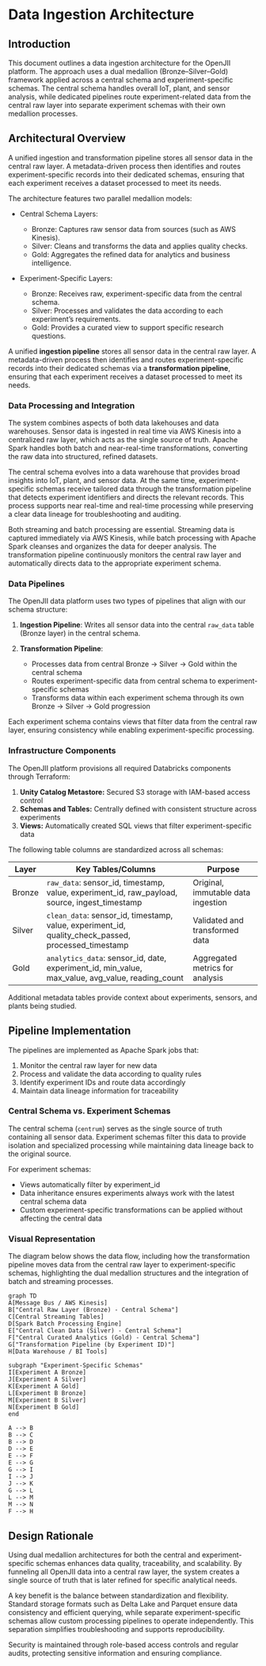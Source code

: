 # Data Ingestion Architecture

## Introduction

This document outlines a data ingestion architecture for the OpenJII platform. The approach uses a dual medallion (Bronze–Silver–Gold) framework applied across a central schema and experiment-specific schemas. The central schema handles overall IoT, plant, and sensor analysis, while dedicated pipelines route experiment-related data from the central raw layer into separate experiment schemas with their own medallion processes.

## Architectural Overview

A unified ingestion and transformation pipeline stores all sensor data in the central raw layer. A metadata-driven process then identifies and routes experiment-specific records into their dedicated schemas, ensuring that each experiment receives a dataset processed to meet its needs.

The architecture features two parallel medallion models:

- Central Schema Layers:

  - Bronze: Captures raw sensor data from sources (such as AWS Kinesis).
  - Silver: Cleans and transforms the data and applies quality checks.
  - Gold: Aggregates the refined data for analytics and business intelligence.

- Experiment-Specific Layers:
  - Bronze: Receives raw, experiment-specific data from the central schema.
  - Silver: Processes and validates the data according to each experiment’s requirements.
  - Gold: Provides a curated view to support specific research questions.

A unified **ingestion pipeline** stores all sensor data in the central raw layer. A metadata-driven process then identifies and routes experiment-specific records into their dedicated schemas via a **transformation pipeline**, ensuring that each experiment receives a dataset processed to meet its needs.

### Data Processing and Integration

The system combines aspects of both data lakehouses and data warehouses. Sensor data is ingested in real time via AWS Kinesis into a centralized raw layer, which acts as the single source of truth. Apache Spark handles both batch and near-real-time transformations, converting the raw data into structured, refined datasets.

The central schema evolves into a data warehouse that provides broad insights into IoT, plant, and sensor data. At the same time, experiment-specific schemas receive tailored data through the transformation pipeline that detects experiment identifiers and directs the relevant records. This process supports near real-time and real-time processing while preserving a clear data lineage for troubleshooting and auditing.

Both streaming and batch processing are essential. Streaming data is captured immediately via AWS Kinesis, while batch processing with Apache Spark cleanses and organizes the data for deeper analysis. The transformation pipeline continuously monitors the central raw layer and automatically directs data to the appropriate experiment schema.

### Data Pipelines

The OpenJII data platform uses two types of pipelines that align with our schema structure:

1. **Ingestion Pipeline**: Writes all sensor data into the central `raw_data` table (Bronze layer) in the central schema.

2. **Transformation Pipeline**:
   - Processes data from central Bronze → Silver → Gold within the central schema
   - Routes experiment-specific data from central schema to experiment-specific schemas
   - Transforms data within each experiment schema through its own Bronze → Silver → Gold progression

Each experiment schema contains views that filter data from the central raw layer, ensuring consistency while enabling experiment-specific processing.

### Infrastructure Components

The OpenJII platform provisions all required Databricks components through Terraform:

1. **Unity Catalog Metastore:** Secured S3 storage with IAM-based access control
2. **Schemas and Tables:** Centrally defined with consistent structure across experiments
3. **Views:** Automatically created SQL views that filter experiment-specific data

The following table columns are standardized across all schemas:

| Layer  | Key Tables/Columns                                                                                  | Purpose                            |
| ------ | --------------------------------------------------------------------------------------------------- | ---------------------------------- |
| Bronze | `raw_data`: sensor_id, timestamp, value, experiment_id, raw_payload, source, ingest_timestamp       | Original, immutable data ingestion |
| Silver | `clean_data`: sensor_id, timestamp, value, experiment_id, quality_check_passed, processed_timestamp | Validated and transformed data     |
| Gold   | `analytics_data`: sensor_id, date, experiment_id, min_value, max_value, avg_value, reading_count    | Aggregated metrics for analysis    |

Additional metadata tables provide context about experiments, sensors, and plants being studied.

## Pipeline Implementation

The pipelines are implemented as Apache Spark jobs that:

1. Monitor the central raw layer for new data
2. Process and validate the data according to quality rules
3. Identify experiment IDs and route data accordingly
4. Maintain data lineage information for traceability

### Central Schema vs. Experiment Schemas

The central schema (`centrum`) serves as the single source of truth containing all sensor data. Experiment schemas filter this data to provide isolation and specialized processing while maintaining data lineage back to the original source.

For experiment schemas:

- Views automatically filter by experiment_id
- Data inheritance ensures experiments always work with the latest central schema data
- Custom experiment-specific transformations can be applied without affecting the central data

### Visual Representation

The diagram below shows the data flow, including how the transformation pipeline moves data from the central raw layer to experiment-specific schemas, highlighting the dual medallion structures and the integration of batch and streaming processes.

```mermaid
graph TD
A[Message Bus / AWS Kinesis]
B["Central Raw Layer (Bronze) - Central Schema"]
C[Central Streaming Tables]
D[Spark Batch Processing Engine]
E["Central Clean Data (Silver) - Central Schema"]
F["Central Curated Analytics (Gold) - Central Schema"]
G["Transformation Pipeline (by Experiment ID)"]
H[Data Warehouse / BI Tools]

subgraph "Experiment-Specific Schemas"
I[Experiment A Bronze]
J[Experiment A Silver]
K[Experiment A Gold]
L[Experiment B Bronze]
M[Experiment B Silver]
N[Experiment B Gold]
end

A --> B
B --> C
B --> D
D --> E
E --> F
E --> G
G --> I
I --> J
J --> K
G --> L
L --> M
M --> N
F --> H
```

## Design Rationale

Using dual medallion architectures for both the central and experiment-specific schemas enhances data quality, traceability, and scalability. By funneling all OpenJII data into a central raw layer, the system creates a single source of truth that is later refined for specific analytical needs.

A key benefit is the balance between standardization and flexibility. Standard storage formats such as Delta Lake and Parquet ensure data consistency and efficient querying, while separate experiment-specific schemas allow custom processing pipelines to operate independently. This separation simplifies troubleshooting and supports reproducibility.

Security is maintained through role-based access controls and regular audits, protecting sensitive information and ensuring compliance.
